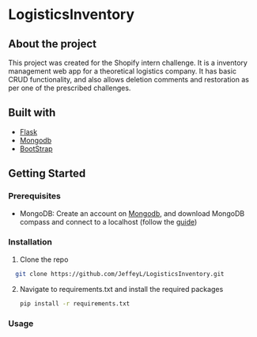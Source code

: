 # LogisticsInventory
## About the project
This project was created for the Shopify intern challenge. It is a inventory management web app for a theoretical logistics company. It has basic CRUD functionality, and also allows deletion comments and restoration as per one of the prescribed challenges.

## Built with
- [Flask](https://flask.palletsprojects.com/en/2.0.x/)
- [Mongodb](https://www.mongodb.com/)
- [BootStrap](https://getbootstrap.com/)

## Getting Started

### Prerequisites
- MongoDB: Create an account on [Mongodb](https://www.mongodb.com/), and download MongoDB compass and connect to a localhost (follow the [guide](https://docs.mongodb.com/compass/current/connect/))

### Installation
1. Clone the repo
 ```sh
   git clone https://github.com/JeffeyL/LogisticsInventory.git
```
2. Navigate to requirements.txt and install the required packages
   ```sh
   pip install -r requirements.txt
   ```

### Usage

